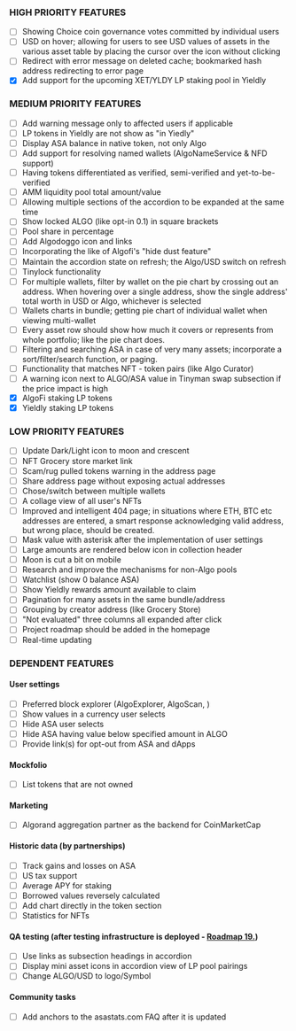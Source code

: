 ### HIGH PRIORITY FEATURES

- [ ] Showing Choice coin governance votes committed by individual users
- [ ] USD on hover; allowing for users to see USD values of assets in the various asset table by placing the cursor over the icon without clicking
- [ ] Redirect with error message on deleted cache; bookmarked hash address redirecting to error page
- [x] Add support for the upcoming XET/YLDY LP staking pool in Yieldly

### MEDIUM PRIORITY FEATURES

- [ ] Add warning message only to affected users if applicable
- [ ] LP tokens in Yieldly are not show as "in Yiedly"
- [ ] Display ASA balance in native token, not only Algo
- [ ] Add support for resolving named wallets (AlgoNameService & NFD support)
- [ ] Having tokens differentiated as verified, semi-verified and yet-to-be-verified
- [ ] AMM liquidity pool total amount/value
- [ ] Allowing multiple sections of the accordion to be expanded at the same time
- [ ] Show locked ALGO (like opt-in 0.1) in square brackets
- [ ] Pool share in percentage
- [ ] Add Algodoggo icon and links
- [ ] Incorporating the like of Algofi's "hide dust feature"
- [ ] Maintain the accordion state on refresh; the Algo/USD switch on refresh 
- [ ] Tinylock functionality
- [ ] For multiple wallets, filter by wallet on the pie chart by crossing out an address. When hovering over a single address, show the single address' total worth in USD or Algo, whichever is selected 
- [ ] Wallets charts in bundle; getting pie chart of individual wallet when viewing multi-wallet 
- [ ] Every asset row should show how much it covers or represents from whole portfolio; like the pie chart does.
- [ ] Filtering and searching ASA in case of very many assets; incorporate a sort/filter/search function, or paging.
- [ ] Functionality that matches NFT - token pairs (like Algo Curator)
- [ ] A warning icon next to ALGO/ASA value in Tinyman swap subsection if the price impact is high
- [x] AlgoFi staking LP tokens
- [x] Yieldly staking LP tokens

### LOW PRIORITY FEATURES 

- [ ] Update Dark/Light icon to moon and crescent
- [ ] NFT Grocery store market link
- [ ] Scam/rug pulled tokens warning in the address page
- [ ] Share address page without exposing actual addresses
- [ ] Chose/switch between multiple wallets
- [ ] A collage view of all user's NFTs
- [ ] Improved and intelligent 404 page; in situations where ETH, BTC etc addresses are entered, a smart response acknowledging valid address, but wrong place, should be created. 
- [ ] Mask value with asterisk after the implementation of user settings 
- [ ] Large amounts are rendered below icon in collection header
- [ ] Moon is cut a bit on mobile
- [ ] Research and improve the mechanisms for non-Algo pools
- [ ] Watchlist (show 0 balance ASA)
- [ ] Show Yieldly rewards amount available to claim
- [ ] Pagination for many assets in the same bundle/address
- [ ] Grouping by creator address (like Grocery Store)
- [ ] "Not evaluated" three columns all expanded after click
- [ ] Project roadmap should be added in the homepage 
- [ ] Real-time updating

### DEPENDENT FEATURES

#### User settings

- [ ] Preferred block explorer (AlgoExplorer, AlgoScan, )
- [ ] Show values in a currency user selects
- [ ] Hide ASA user selects
- [ ] Hide ASA having value below specified amount in ALGO
- [ ] Provide link(s) for opt-out from ASA and dApps

#### Mockfolio

- [ ] List tokens that are not owned

#### Marketing

- [ ] Algorand aggregation partner as the backend for CoinMarketCap

#### Historic data (by partnerships)

- [ ] Track gains and losses on ASA
- [ ] US tax support
- [ ] Average APY for staking
- [ ] Borrowed values reversely calculated 
- [ ] Add chart directly in the token section
- [ ] Statistics for NFTs

#### QA testing (after testing infrastructure is deployed - [Roadmap 19.](https://github.com/asastats/docs/blob/main/roadmap.md))

- [ ] Use links as subsection headings in accordion
- [ ] Display mini asset icons in accordion view of LP pool pairings
- [ ] Change ALGO/USD to logo/Symbol

#### Community tasks

- [ ] Add anchors to the asastats.com FAQ after it is updated
